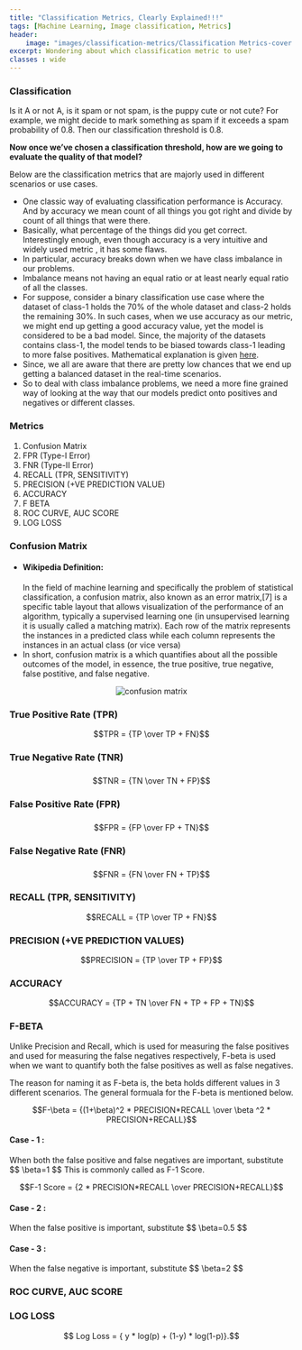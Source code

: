 ```yaml
---
title: "Classification Metrics, Clearly Explained!!!"
tags: [Machine Learning, Image classification, Metrics]
header:
    image: "images/classification-metrics/Classification Metrics-cover.png"
excerpt: Wondering about which classification metric to use? 
classes : wide
---
```

<script src="https://polyfill.io/v3/polyfill.min.js?features=es6"></script>
<script id="MathJax-script" async src="https://cdn.jsdelivr.net/npm/mathjax@3/es5/tex-mml-chtml.js"></script>


### Classification
<p>
	Is it A or not A, is it spam or not spam, is the puppy cute or not cute?
For example, we might decide to mark something as spam if it exceeds a spam probability of 0.8. Then our classification threshold is 0.8.</p>
<p><b>Now once we’ve chosen a classification threshold, how are we going to evaluate the quality of that model?</b>

Below are the classification metrics that are majorly used in different scenarios or use cases.</p>

<ul>
    <li>One classic way of evaluating classification performance is Accuracy. And by accuracy we mean count of all things you got right and divide by count of all things that were there.</li>
    <li>Basically, what percentage of the things did you get correct. Interestingly enough, even though accuracy is a very intuitive and widely used metric , it has some flaws. </li>
    <li> In particular, accuracy breaks down when we have class imbalance in our problems.</li>
    <li>Imbalance means not having an equal ratio or at least nearly equal ratio of all the classes. </li>
    <li>For suppose, consider a binary classification use case where the dataset of class-1 holds the 70% of the whole dataset and class-2 holds the remaining 30%. In such cases, when we use accuracy as our metric, we might end up getting a good accuracy value, yet the model is considered to be a bad model. Since, the majority of the datasets contains class-1, the model tends to be biased towards class-1 leading to more false positives. Mathematical explanation is given <a href="#accuracy">here</a>. 
</li>
    <li>Since, we all are aware that there are pretty low chances that we end up getting a balanced dataset in the real-time scenarios.</li>
    <li>So to deal with class imbalance problems, we need a more fine grained way of looking at the way that our models predict onto positives and negatives or different classes.
</li>
</ul>

### Metrics
<ol>
    <li>Confusion Matrix</li>
    <li>FPR (Type-I Error)</li>
    <li>FNR (Type-II Error)</li>
    <li>RECALL (TPR, SENSITIVITY)</li>
    <li>PRECISION (+VE PREDICTION VALUE)</li>
    <li>ACCURACY</li>
    <li>F BETA</li>
    <li>ROC CURVE, AUC SCORE</li>
    <li>LOG LOSS</li>
</ol>

### Confusion Matrix
<ul>
    <li>
        <h4>Wikipedia Definition:</h4>
        In the field of machine learning and specifically the problem of statistical classification, a confusion matrix, also known as an error matrix,[7] is a specific table layout that allows visualization of the performance of an algorithm, typically a supervised learning one (in unsupervised learning it is usually called a matching matrix). Each row of the matrix represents the instances in a predicted class while each column represents the instances in an actual class (or vice versa)
    </li>
    <li>
        In short, confusion matrix is a which quantifies about all the possible outcomes of the model, in essence, the true positive, true negative, false postitive, and false negative. 
    </li>
</ul>
<div id="cm">
    <center><img src="/assets/images/classification-metrics/Confusion Matrix.png" alt="confusion matrix"></center>
</div>

### True Positive Rate (TPR)
<div id="tpr">
    <center>
        $$TPR = {TP \over TP + FN}$$
    </center>
</div>

### True Negative Rate (TNR)
<div id="tnr">
    <h3><b></b></h3>
    <center>
        $$TNR = {TN \over TN + FP}$$
    </center>
</div>

### False Positive Rate (FPR)
<div id="fpr">
    <h3><b></b></h3>
    <center>
        $$FPR = {FP \over FP + TN}$$
    </center>
</div>

### False Negative Rate (FNR)
<div id="fnr">
    <h3><b></b></h3>
    <center>
        $$FNR = {FN \over FN + TP}$$
    </center>
</div>


### RECALL (TPR, SENSITIVITY)
<div>
    <center>
        $$RECALL = {TP \over TP + FN}$$
    </center>
</div>

### PRECISION (+VE PREDICTION VALUES)
<div>
    <center>
        $$PRECISION = {TP \over TP + FP}$$
    </center>
</div>

### ACCURACY
<div>
    <center>
        $$ACCURACY = {TP + TN \over FN + TP + FP + TN}$$
    </center>
</div>

### F-BETA
<p>
    Unlike Precision and Recall, which is used for measuring the false positives and used for measuring the false negatives respectively, F-beta is used when we want to quantify both the false positives as well as false negatives. </p>
<p>
    The reason for naming it as F-beta is, the beta holds different values in 3 different scenarios.
    The general formuala for the F-beta is mentioned below. 
</p>  
<div>
    <center>
        $$F-\beta = {(1+\beta)^2 * PRECISION*RECALL \over \beta ^2 * PRECISION+RECALL}$$
    </center>
</div>
    <h4>Case - 1 :</h4>
    <p> When both the false positive and false negatives are important, substitute $$ \beta=1 $$
    This is commonly called as F-1 Score.</p>
<div>
    <center>
        $$F-1 Score = {2 * PRECISION*RECALL \over  PRECISION+RECALL}$$
    </center>
</div>
<div>
   <h4>Case - 2 :</h4>
    <p> When the false positive is important, substitute $$ \beta=0.5 $$ </p>
   <h4>Case - 3 :</h4>
    <p> When the false negative is important, substitute $$ \beta=2 $$  </p>
</div>


### ROC CURVE, AUC SCORE
<div>
</div>

### LOG LOSS
<div>
    <center>
        $$ Log Loss = { y * log(p) + (1-y) * log(1-p)}.$$
    </center>
</div>